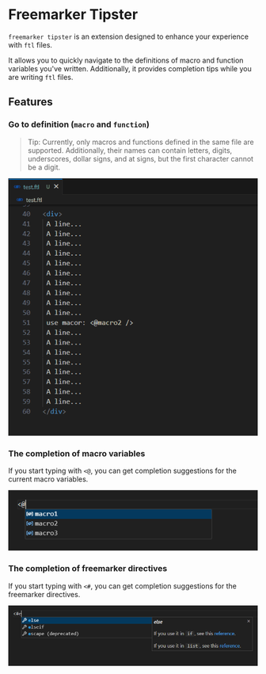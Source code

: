 # Freemarker Tipster

`freemarker tipster` is an extension designed to enhance your experience with `ftl` files.

It allows you to quickly navigate to the definitions of macro and function variables you've written. Additionally, it provides completion tips while you are writing `ftl` files.

## Features

### Go to definition (`macro` and `function`)

> Tip: Currently, only macros and functions defined in the same file are supported. Additionally, their names can contain letters, digits, underscores, dollar signs, and at signs, but the first character cannot be a digit.

![go to definition](assets/images/goToDefinition.gif)

### The completion of macro variables

If you start typing with `<@`, you can get completion suggestions for the current macro variables.

![macro completion](assets/images/macroCompletion.png)

### The completion of freemarker directives

If you start typing with `<#`, you can get completion suggestions for the freemarker directives.

![directives completion](assets/images/directivesCompletion.png)
